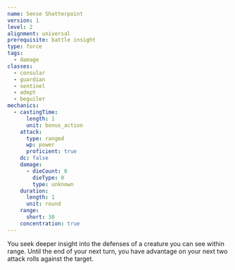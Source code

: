 ```yaml
---
name: Sense Shatterpoint
version: 1
level: 2
alignment: universal
prerequisite: battle insight
type: force
tags:
  - damage
classes:
  - consular
  - guardian
  - sentinel
  - adept
  - beguiler
mechanics:
  - castingTime:
      length: 1
      unit: bonus_action
    attack:
      type: ranged
      wp: power
      proficient: true
    dc: false
    damage:
      - dieCount: 0
        dieType: 0
        type: unknown
    duration:
      length: 1
      unit: round
    range:
      short: 30
    concentration: true
---
```

You seek deeper insight into the defenses of a creature you can see within range. Until the end of your next turn, you have advantage on your next two attack rolls against the target.
    